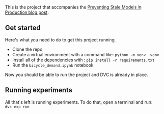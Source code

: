 This is the project that accompanies the [Preventing Stale Models in Production blog post](https://iterative.ai/blog/stale-models).

## Get started

Here's what you need to do to get this project running.

- Clone the repo
- Create a virtual environment with a command like: `python -m venv .venv`
- Install all of the dependencies with : `pip install -r requirements.txt`
- Run the `bicycle_demand.ipynb` notebook

Now you should be able to run the project and DVC is already in place.

## Running experiments

All that's left is running experiments. To do that, open a terminal and run: `dvc exp run`
